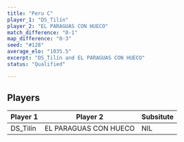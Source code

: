 ```yaml
---
title: "Peru C"
player_1: "DS_Tilín"
player_2: "EL PARAGUAS CON HUECO"
match_difference: "0-1"
map_difference: "0-3"
seed: "#128"
average_elo: "1035.5"
excerpt: "DS_Tilín and EL PARAGUAS CON HUECO"
status: "Qualified"

---
```

## Players

| Player 1 | Player 2 | Subsitute |
| -- | -- | -- |
| DS_Tilín | EL PARAGUAS CON HUECO | NIL |
